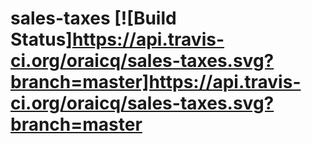 # sales-taxes [![Build Status]https://api.travis-ci.org/oraicq/sales-taxes.svg?branch=master]https://api.travis-ci.org/oraicq/sales-taxes.svg?branch=master
